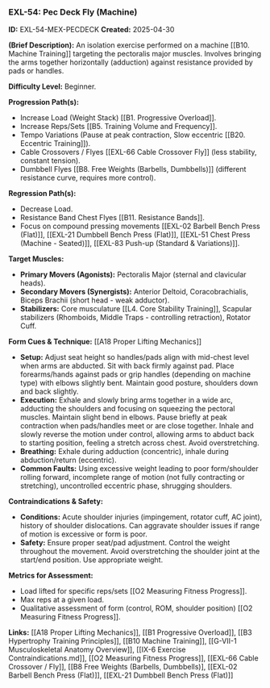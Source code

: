 ### **EXL-54: Pec Deck Fly (Machine)**

**ID:** EXL-54-MEX-PECDECK **Created:** 2025-04-30

**(Brief Description):** An isolation exercise performed on a machine [[B10. Machine Training]] targeting the pectoralis major muscles. Involves bringing the arms together horizontally (adduction) against resistance provided by pads or handles.

**Difficulty Level:** Beginner.

**Progression Path(s):**

- Increase Load (Weight Stack) [[B1. Progressive Overload]].
- Increase Reps/Sets [[B5. Training Volume and Frequency]].
- Tempo Variations (Pause at peak contraction, Slow eccentric [[B20. Eccentric Training]]).
- Cable Crossovers / Flyes [[EXL-66 Cable Crossover  Fly]] (less stability, constant tension).
- Dumbbell Flyes [[B8. Free Weights (Barbells, Dumbbells)]] (different resistance curve, requires more control).

**Regression Path(s):**

- Decrease Load.
- Resistance Band Chest Flyes [[B11. Resistance Bands]].
- Focus on compound pressing movements [[EXL-02 Barbell Bench Press (Flat)]], [[EXL-21 Dumbbell Bench Press (Flat)]], [[EXL-51 Chest Press (Machine - Seated)]], [[EXL-83 Push-up (Standard & Variations)]].

**Target Muscles:**

- **Primary Movers (Agonists):** Pectoralis Major (sternal and clavicular heads).
- **Secondary Movers (Synergists):** Anterior Deltoid, Coracobrachialis, Biceps Brachii (short head - weak adductor).
- **Stabilizers:** Core musculature [[L4. Core Stability Training]], Scapular stabilizers (Rhomboids, Middle Traps - controlling retraction), Rotator Cuff.

**Form Cues & Technique:** [[A18 Proper Lifting Mechanics]]

- **Setup:** Adjust seat height so handles/pads align with mid-chest level when arms are abducted. Sit with back firmly against pad. Place forearms/hands against pads or grip handles (depending on machine type) with elbows slightly bent. Maintain good posture, shoulders down and back slightly.
- **Execution:** Exhale and slowly bring arms together in a wide arc, adducting the shoulders and focusing on squeezing the pectoral muscles. Maintain slight bend in elbows. Pause briefly at peak contraction when pads/handles meet or are close together. Inhale and slowly reverse the motion under control, allowing arms to abduct back to starting position, feeling a stretch across chest. Avoid overstretching.
- **Breathing:** Exhale during adduction (concentric), inhale during abduction/return (eccentric).
- **Common Faults:** Using excessive weight leading to poor form/shoulder rolling forward, incomplete range of motion (not fully contracting or stretching), uncontrolled eccentric phase, shrugging shoulders.

**Contraindications & Safety:**

- **Conditions:** Acute shoulder injuries (impingement, rotator cuff, AC joint), history of shoulder dislocations. Can aggravate shoulder issues if range of motion is excessive or form is poor.
- **Safety:** Ensure proper seat/pad adjustment. Control the weight throughout the movement. Avoid overstretching the shoulder joint at the start/end position. Use appropriate weight.

**Metrics for Assessment:**

- Load lifted for specific reps/sets [[O2 Measuring Fitness Progress]].
- Max reps at a given load.
- Qualitative assessment of form (control, ROM, shoulder position) [[O2 Measuring Fitness Progress]].

**Links:** [[A18 Proper Lifting Mechanics]], [[B1 Progressive Overload]], [[B3 Hypertrophy Training Principles]], [[B10 Machine Training]], [[G-VII-1 Musculoskeletal Anatomy Overview]], [[IX-6 Exercise Contraindications.md]], [[O2 Measuring Fitness Progress]], [[EXL-66 Cable Crossover / Fly]], [[B8 Free Weights (Barbells, Dumbbells)], [[EXL-02 Barbell Bench Press (Flat)]], [[EXL-21 Dumbbell Bench Press (Flat)]]